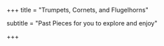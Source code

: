 
+++
title = "Trumpets, Cornets, and Flugelhorns"

subtitle = "Past Pieces for you to explore and enjoy"

+++
